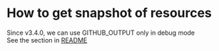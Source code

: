 # How to get snapshot of resources

Since v3.4.0, we can use GITHUB_OUTPUT only in debug mode\
See the section in [README](../README.md#outputs)
